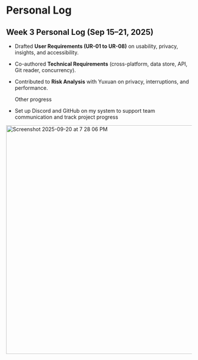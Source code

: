 # Personal Log

## Week 3 Personal Log (Sep 15–21, 2025)
- Drafted **User Requirements (UR-01 to UR-08)** on usability, privacy, insights, and accessibility.  
- Co-authored **Technical Requirements** (cross-platform, data store, API, Git reader, concurrency).  
- Contributed to **Risk Analysis** with Yuxuan on privacy, interruptions, and performance.

  Other progress
- Set up Discord and GitHub on my system to support team communication and track project progress
<img width="1090" height="620" alt="Screenshot 2025-09-20 at 7 28 06 PM" src="https://github.com/user-attachments/assets/2a1c5ed8-0c39-4186-97e2-e381dbe3fc3c" />
